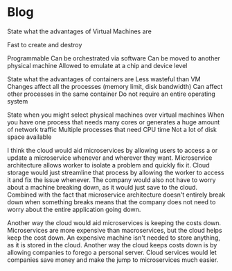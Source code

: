 # Blog
 State what the advantages of Virtual Machines are
  
  Fast to create and destroy
  
  Programmable
    Can be orchestrated via software
  Can be moved to another physical machine
  Allowed to emulate at a chip and device level
 
 State what the advantages of containers are
  Less wasteful than VM
  Changes affect all the processes (memory limit, disk bandwidth)
  Can affect other processes in the same container
  Do not require an entire operating system
  
 
 State when you might select physical machines over virtual machines
  When you have one process that needs many cores or generates a huge amount of network traffic
  Multiple processes that need CPU time
  Not a lot of disk space available
  
 I think the cloud would aid microservices by allowing users to access a or update a microservice whenever and wherever they want. Microservice architecture allows worker to isolate a problem
 and quickly fix it. Cloud storage would just streamline that process by allowing the worker to access it and fix the issue whenever. The company would also not have to worry about
 a machine breaking down, as it would just save to the cloud. Combined with the fact that microservice architecture doesn't entirely break down when something breaks means that the
 company does not need to worry about the entire application going down.
 
 Another way the cloud would aid microservices is keeping the costs down. Microservices are more expensive than macroservices, but the cloud helps keep the cost down. An expensive
 machine isn't needed to store anything, as it is stored in the cloud. Another way the cloud keeps costs down is by allowing companies to forego a personal server. Cloud services
 would let companies save money and make the jump to microservices much easier.
